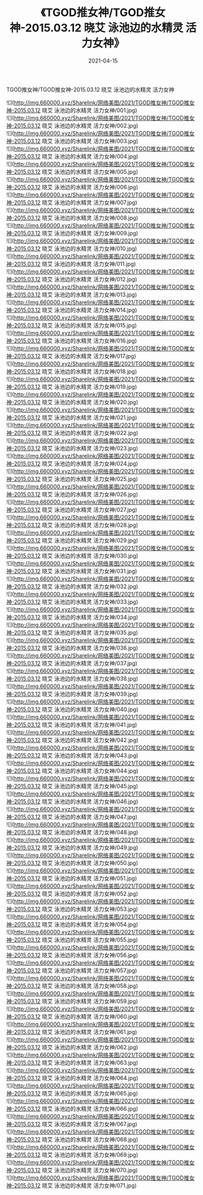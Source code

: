 ﻿---
layout: post
title:  《TGOD推女神/TGOD推女神-2015.03.12 晓艾 泳池边的水精灵 活力女神》
date:   2021-04-15
img: http://img.660000.xyz/Sharelink/网络美图/2021/TGOD推女神/TGOD推女神-2015.03.12 晓艾 泳池边的水精灵 活力女神/000.jpg
categories: [美女, 清纯, 唯美]
---

TGOD推女神/TGOD推女神-2015.03.12 晓艾 泳池边的水精灵 活力女神

 ![](http://img.660000.xyz/Sharelink/网络美图/2021/TGOD推女神/TGOD推女神-2015.03.12 晓艾 泳池边的水精灵 活力女神/001.jpg) <br>![](http://img.660000.xyz/Sharelink/网络美图/2021/TGOD推女神/TGOD推女神-2015.03.12 晓艾 泳池边的水精灵 活力女神/002.jpg) <br>![](http://img.660000.xyz/Sharelink/网络美图/2021/TGOD推女神/TGOD推女神-2015.03.12 晓艾 泳池边的水精灵 活力女神/003.jpg) <br>![](http://img.660000.xyz/Sharelink/网络美图/2021/TGOD推女神/TGOD推女神-2015.03.12 晓艾 泳池边的水精灵 活力女神/004.jpg) <br>![](http://img.660000.xyz/Sharelink/网络美图/2021/TGOD推女神/TGOD推女神-2015.03.12 晓艾 泳池边的水精灵 活力女神/005.jpg) <br>![](http://img.660000.xyz/Sharelink/网络美图/2021/TGOD推女神/TGOD推女神-2015.03.12 晓艾 泳池边的水精灵 活力女神/006.jpg) <br>![](http://img.660000.xyz/Sharelink/网络美图/2021/TGOD推女神/TGOD推女神-2015.03.12 晓艾 泳池边的水精灵 活力女神/007.jpg) <br>![](http://img.660000.xyz/Sharelink/网络美图/2021/TGOD推女神/TGOD推女神-2015.03.12 晓艾 泳池边的水精灵 活力女神/008.jpg) <br>![](http://img.660000.xyz/Sharelink/网络美图/2021/TGOD推女神/TGOD推女神-2015.03.12 晓艾 泳池边的水精灵 活力女神/009.jpg) <br>![](http://img.660000.xyz/Sharelink/网络美图/2021/TGOD推女神/TGOD推女神-2015.03.12 晓艾 泳池边的水精灵 活力女神/010.jpg) <br>![](http://img.660000.xyz/Sharelink/网络美图/2021/TGOD推女神/TGOD推女神-2015.03.12 晓艾 泳池边的水精灵 活力女神/011.jpg) <br>![](http://img.660000.xyz/Sharelink/网络美图/2021/TGOD推女神/TGOD推女神-2015.03.12 晓艾 泳池边的水精灵 活力女神/012.jpg) <br>![](http://img.660000.xyz/Sharelink/网络美图/2021/TGOD推女神/TGOD推女神-2015.03.12 晓艾 泳池边的水精灵 活力女神/013.jpg) <br>![](http://img.660000.xyz/Sharelink/网络美图/2021/TGOD推女神/TGOD推女神-2015.03.12 晓艾 泳池边的水精灵 活力女神/014.jpg) <br>![](http://img.660000.xyz/Sharelink/网络美图/2021/TGOD推女神/TGOD推女神-2015.03.12 晓艾 泳池边的水精灵 活力女神/015.jpg) <br>![](http://img.660000.xyz/Sharelink/网络美图/2021/TGOD推女神/TGOD推女神-2015.03.12 晓艾 泳池边的水精灵 活力女神/016.jpg) <br>![](http://img.660000.xyz/Sharelink/网络美图/2021/TGOD推女神/TGOD推女神-2015.03.12 晓艾 泳池边的水精灵 活力女神/017.jpg) <br>![](http://img.660000.xyz/Sharelink/网络美图/2021/TGOD推女神/TGOD推女神-2015.03.12 晓艾 泳池边的水精灵 活力女神/018.jpg) <br>![](http://img.660000.xyz/Sharelink/网络美图/2021/TGOD推女神/TGOD推女神-2015.03.12 晓艾 泳池边的水精灵 活力女神/019.jpg) <br>![](http://img.660000.xyz/Sharelink/网络美图/2021/TGOD推女神/TGOD推女神-2015.03.12 晓艾 泳池边的水精灵 活力女神/020.jpg) <br>![](http://img.660000.xyz/Sharelink/网络美图/2021/TGOD推女神/TGOD推女神-2015.03.12 晓艾 泳池边的水精灵 活力女神/021.jpg) <br>![](http://img.660000.xyz/Sharelink/网络美图/2021/TGOD推女神/TGOD推女神-2015.03.12 晓艾 泳池边的水精灵 活力女神/022.jpg) <br>![](http://img.660000.xyz/Sharelink/网络美图/2021/TGOD推女神/TGOD推女神-2015.03.12 晓艾 泳池边的水精灵 活力女神/023.jpg) <br>![](http://img.660000.xyz/Sharelink/网络美图/2021/TGOD推女神/TGOD推女神-2015.03.12 晓艾 泳池边的水精灵 活力女神/024.jpg) <br>![](http://img.660000.xyz/Sharelink/网络美图/2021/TGOD推女神/TGOD推女神-2015.03.12 晓艾 泳池边的水精灵 活力女神/025.jpg) <br>![](http://img.660000.xyz/Sharelink/网络美图/2021/TGOD推女神/TGOD推女神-2015.03.12 晓艾 泳池边的水精灵 活力女神/026.jpg) <br>![](http://img.660000.xyz/Sharelink/网络美图/2021/TGOD推女神/TGOD推女神-2015.03.12 晓艾 泳池边的水精灵 活力女神/027.jpg) <br>![](http://img.660000.xyz/Sharelink/网络美图/2021/TGOD推女神/TGOD推女神-2015.03.12 晓艾 泳池边的水精灵 活力女神/028.jpg) <br>![](http://img.660000.xyz/Sharelink/网络美图/2021/TGOD推女神/TGOD推女神-2015.03.12 晓艾 泳池边的水精灵 活力女神/029.jpg) <br>![](http://img.660000.xyz/Sharelink/网络美图/2021/TGOD推女神/TGOD推女神-2015.03.12 晓艾 泳池边的水精灵 活力女神/030.jpg) <br>![](http://img.660000.xyz/Sharelink/网络美图/2021/TGOD推女神/TGOD推女神-2015.03.12 晓艾 泳池边的水精灵 活力女神/031.jpg) <br>![](http://img.660000.xyz/Sharelink/网络美图/2021/TGOD推女神/TGOD推女神-2015.03.12 晓艾 泳池边的水精灵 活力女神/032.jpg) <br>![](http://img.660000.xyz/Sharelink/网络美图/2021/TGOD推女神/TGOD推女神-2015.03.12 晓艾 泳池边的水精灵 活力女神/033.jpg) <br>![](http://img.660000.xyz/Sharelink/网络美图/2021/TGOD推女神/TGOD推女神-2015.03.12 晓艾 泳池边的水精灵 活力女神/034.jpg) <br>![](http://img.660000.xyz/Sharelink/网络美图/2021/TGOD推女神/TGOD推女神-2015.03.12 晓艾 泳池边的水精灵 活力女神/035.jpg) <br>![](http://img.660000.xyz/Sharelink/网络美图/2021/TGOD推女神/TGOD推女神-2015.03.12 晓艾 泳池边的水精灵 活力女神/036.jpg) <br>![](http://img.660000.xyz/Sharelink/网络美图/2021/TGOD推女神/TGOD推女神-2015.03.12 晓艾 泳池边的水精灵 活力女神/037.jpg) <br>![](http://img.660000.xyz/Sharelink/网络美图/2021/TGOD推女神/TGOD推女神-2015.03.12 晓艾 泳池边的水精灵 活力女神/038.jpg) <br>![](http://img.660000.xyz/Sharelink/网络美图/2021/TGOD推女神/TGOD推女神-2015.03.12 晓艾 泳池边的水精灵 活力女神/039.jpg) <br>![](http://img.660000.xyz/Sharelink/网络美图/2021/TGOD推女神/TGOD推女神-2015.03.12 晓艾 泳池边的水精灵 活力女神/040.jpg) <br>![](http://img.660000.xyz/Sharelink/网络美图/2021/TGOD推女神/TGOD推女神-2015.03.12 晓艾 泳池边的水精灵 活力女神/041.jpg) <br>![](http://img.660000.xyz/Sharelink/网络美图/2021/TGOD推女神/TGOD推女神-2015.03.12 晓艾 泳池边的水精灵 活力女神/042.jpg) <br>![](http://img.660000.xyz/Sharelink/网络美图/2021/TGOD推女神/TGOD推女神-2015.03.12 晓艾 泳池边的水精灵 活力女神/043.jpg) <br>![](http://img.660000.xyz/Sharelink/网络美图/2021/TGOD推女神/TGOD推女神-2015.03.12 晓艾 泳池边的水精灵 活力女神/044.jpg) <br>![](http://img.660000.xyz/Sharelink/网络美图/2021/TGOD推女神/TGOD推女神-2015.03.12 晓艾 泳池边的水精灵 活力女神/045.jpg) <br>![](http://img.660000.xyz/Sharelink/网络美图/2021/TGOD推女神/TGOD推女神-2015.03.12 晓艾 泳池边的水精灵 活力女神/046.jpg) <br>![](http://img.660000.xyz/Sharelink/网络美图/2021/TGOD推女神/TGOD推女神-2015.03.12 晓艾 泳池边的水精灵 活力女神/047.jpg) <br>![](http://img.660000.xyz/Sharelink/网络美图/2021/TGOD推女神/TGOD推女神-2015.03.12 晓艾 泳池边的水精灵 活力女神/048.jpg) <br>![](http://img.660000.xyz/Sharelink/网络美图/2021/TGOD推女神/TGOD推女神-2015.03.12 晓艾 泳池边的水精灵 活力女神/049.jpg) <br>![](http://img.660000.xyz/Sharelink/网络美图/2021/TGOD推女神/TGOD推女神-2015.03.12 晓艾 泳池边的水精灵 活力女神/050.jpg) <br>![](http://img.660000.xyz/Sharelink/网络美图/2021/TGOD推女神/TGOD推女神-2015.03.12 晓艾 泳池边的水精灵 活力女神/051.jpg) <br>![](http://img.660000.xyz/Sharelink/网络美图/2021/TGOD推女神/TGOD推女神-2015.03.12 晓艾 泳池边的水精灵 活力女神/052.jpg) <br>![](http://img.660000.xyz/Sharelink/网络美图/2021/TGOD推女神/TGOD推女神-2015.03.12 晓艾 泳池边的水精灵 活力女神/053.jpg) <br>![](http://img.660000.xyz/Sharelink/网络美图/2021/TGOD推女神/TGOD推女神-2015.03.12 晓艾 泳池边的水精灵 活力女神/054.jpg) <br>![](http://img.660000.xyz/Sharelink/网络美图/2021/TGOD推女神/TGOD推女神-2015.03.12 晓艾 泳池边的水精灵 活力女神/055.jpg) <br>![](http://img.660000.xyz/Sharelink/网络美图/2021/TGOD推女神/TGOD推女神-2015.03.12 晓艾 泳池边的水精灵 活力女神/056.jpg) <br>![](http://img.660000.xyz/Sharelink/网络美图/2021/TGOD推女神/TGOD推女神-2015.03.12 晓艾 泳池边的水精灵 活力女神/057.jpg) <br>![](http://img.660000.xyz/Sharelink/网络美图/2021/TGOD推女神/TGOD推女神-2015.03.12 晓艾 泳池边的水精灵 活力女神/058.jpg) <br>![](http://img.660000.xyz/Sharelink/网络美图/2021/TGOD推女神/TGOD推女神-2015.03.12 晓艾 泳池边的水精灵 活力女神/059.jpg) <br>![](http://img.660000.xyz/Sharelink/网络美图/2021/TGOD推女神/TGOD推女神-2015.03.12 晓艾 泳池边的水精灵 活力女神/060.jpg) <br>![](http://img.660000.xyz/Sharelink/网络美图/2021/TGOD推女神/TGOD推女神-2015.03.12 晓艾 泳池边的水精灵 活力女神/061.jpg) <br>![](http://img.660000.xyz/Sharelink/网络美图/2021/TGOD推女神/TGOD推女神-2015.03.12 晓艾 泳池边的水精灵 活力女神/062.jpg) <br>![](http://img.660000.xyz/Sharelink/网络美图/2021/TGOD推女神/TGOD推女神-2015.03.12 晓艾 泳池边的水精灵 活力女神/063.jpg) <br>![](http://img.660000.xyz/Sharelink/网络美图/2021/TGOD推女神/TGOD推女神-2015.03.12 晓艾 泳池边的水精灵 活力女神/064.jpg) <br>![](http://img.660000.xyz/Sharelink/网络美图/2021/TGOD推女神/TGOD推女神-2015.03.12 晓艾 泳池边的水精灵 活力女神/065.jpg) <br>![](http://img.660000.xyz/Sharelink/网络美图/2021/TGOD推女神/TGOD推女神-2015.03.12 晓艾 泳池边的水精灵 活力女神/066.jpg) <br>![](http://img.660000.xyz/Sharelink/网络美图/2021/TGOD推女神/TGOD推女神-2015.03.12 晓艾 泳池边的水精灵 活力女神/067.jpg) <br>![](http://img.660000.xyz/Sharelink/网络美图/2021/TGOD推女神/TGOD推女神-2015.03.12 晓艾 泳池边的水精灵 活力女神/068.jpg) <br>![](http://img.660000.xyz/Sharelink/网络美图/2021/TGOD推女神/TGOD推女神-2015.03.12 晓艾 泳池边的水精灵 活力女神/069.jpg) <br>![](http://img.660000.xyz/Sharelink/网络美图/2021/TGOD推女神/TGOD推女神-2015.03.12 晓艾 泳池边的水精灵 活力女神/070.jpg) <br>![](http://img.660000.xyz/Sharelink/网络美图/2021/TGOD推女神/TGOD推女神-2015.03.12 晓艾 泳池边的水精灵 活力女神/071.jpg) <br>